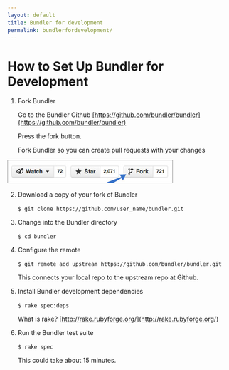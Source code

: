 ```yaml
---
layout: default
title: Bundler for development
permalink: bundlerfordevelopment/
---
```


# How to Set Up Bundler for Development

1. Fork Bundler

    Go to the Bundler Github [https://github.com/bundler/bundler](https://github.com/bundler/bundler)

    Press the fork button.

    Fork Bundler so you can create pull requests with your changes

<p>
<img src="../images/fork1.jpg" />
<br />
</p>

2. Download a copy of your fork of Bundler

    `$ git clone https://github.com/user_name/bundler.git`


3. Change into the Bundler directory

    `$ cd bundler`

4. Configure the remote

    `$ git remote add upstream https://github.com/bundler/bundler.git`

    This connects your local repo to the upstream repo at Github.


5. Install Bundler development dependencies

    `$ rake spec:deps`

    What is rake? [http://rake.rubyforge.org/](http://rake.rubyforge.org/)

6. Run the Bundler test suite

    `$ rake spec`

    This could take about 15 minutes.
